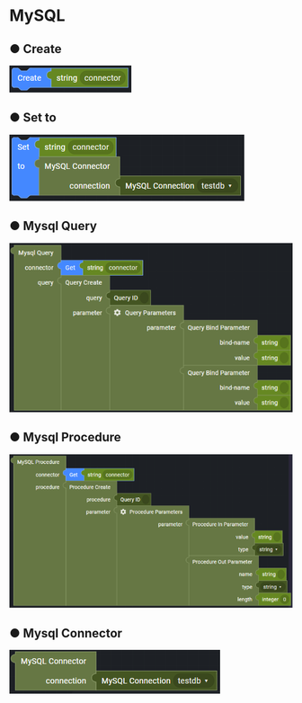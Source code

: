 # MySQL

## ● Create

![](../../../.gitbook/assets/image%20%28228%29.png)

## ● Set to

![](../../../.gitbook/assets/image%20%28236%29.png)

## ● Mysql Query

![](../../../.gitbook/assets/image%20%28245%29.png)

## ● Mysql Procedure

![](../../../.gitbook/assets/image%20%28246%29.png)

## ● Mysql Connector

![](../../../.gitbook/assets/image%20%28233%29.png)

